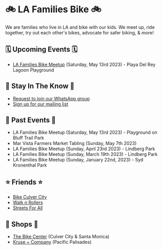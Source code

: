 # 🚲 LA Families Bike 🚲
We are families who live in LA and bike with our kids. We meet up, ride together, try out each other's bikes, advocate for safer biking, & more!

## 🗓️ Upcoming Events 🗓️
- [LA Families Bike Meetup](https://www.eventbrite.com/e/la-families-bike-meetup-730-tickets-679841051887) (Saturday, May 13rd 2023) - Playa Del Rey Lagoon Playground


## 📣 Stay In The Know 📣
- [Request to join our WhatsApp group](https://forms.gle/QVBcPTtziCaEiN8N9)
- [Sign up for our mailing list](http://eepurl.com/iiW-iz)


## 🎉 Past Events 🎉
- LA Families Bike Meetup (Saturday, May 13rd 2023) - Playground on Bluff Trail Park
- Mar Vista Farmers Market Tabling (Sunday, May 7th 2023)
- LA Families Bike Meetup (Sunday, April 23rd 2023) - Lindberg Park
- LA Families Bike Meetup (Sunday, March 19th 2023) - Lindberg Park
- LA Families Bike Meetup (Sunday, January 22nd, 2023) - Syd Kronenthal Park

## ⭐️ Friends ⭐️
- [Bike Culver City](http://www.bikeculvercity.org/)
- [Walk n Rollers](https://walkmorebikemore.org/)
- [Streets For All](https://www.streetsforall.org/)

## 🔧 Shops 🔧
- [The Bike Center](https://thebikecenter.com/) (Culver City & Santa Monica)
- [Kruse + Company](https://krusebikes.com/) (Pacific Palisades)
